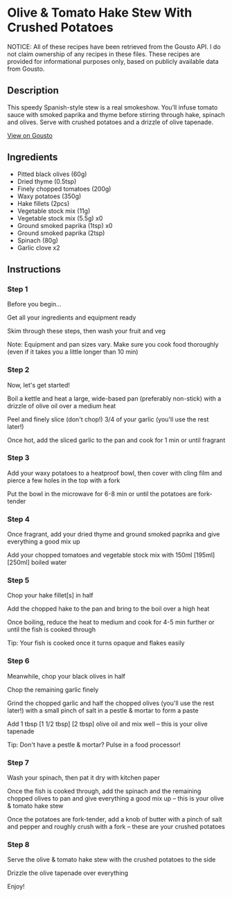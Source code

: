 # Olive & Tomato Hake Stew With Crushed Potatoes

NOTICE: All of these recipes have been retrieved from the Gousto API. I do not claim ownership of any recipes in these files. These recipes are provided for informational purposes only, based on publicly available data from Gousto.

## Description

This speedy Spanish-style stew is a real smokeshow. You’ll infuse tomato sauce with smoked paprika and thyme before stirring through hake, spinach and olives. Serve with crushed potatoes and a drizzle of olive tapenade.

[View on Gousto](https://www.gousto.co.uk/recipes/cookbook/olive-tomato-hake-stew-with-crushed-potatoes)

## Ingredients

- Pitted black olives (60g)
- Dried thyme (0.5tsp)
- Finely chopped tomatoes (200g)
- Waxy potatoes (350g)
- Hake fillets (2pcs)
- Vegetable stock mix (11g)
- Vegetable stock mix (5.5g) x0
- Ground smoked paprika (1tsp) x0
- Ground smoked paprika (2tsp)
- Spinach (80g)
- Garlic clove x2

## Instructions


### Step 1

Before you begin...

Get all your ingredients and equipment ready

Skim through these steps, then wash your fruit and veg

Note: Equipment and pan sizes vary. Make sure you cook food thoroughly (even if it takes you a little longer than 10 min)


### Step 2

Now, let's get started!

Boil a kettle and heat a large, wide-based pan (preferably non-stick) with a drizzle of olive oil over a medium heat

Peel and finely slice (don't chop!) 3/4 of your garlic (you'll use the rest later!)

Once hot, add the sliced garlic to the pan and cook for 1 min or until fragrant


### Step 3

Add your waxy potatoes to a heatproof bowl, then cover with cling film and pierce a few holes in the top with a fork

Put the bowl in the microwave for 6-8 min or until the potatoes are fork-tender


### Step 4

Once fragrant, add your dried thyme and ground smoked paprika and give everything a good mix up

Add your chopped tomatoes and vegetable stock mix with 150ml <span class="text-purple">[195ml]</span> <span class="text-danger">[250ml] </span>boiled water


### Step 5

Chop your hake fillet[s] in half

Add the chopped hake to the pan and bring to the boil over a high heat

Once boiling, reduce the heat to medium and cook for 4-5 min further or until the fish is cooked through

Tip: Your fish is cooked once it turns opaque and flakes easily


### Step 6

Meanwhile, chop your black olives in half

Chop the remaining garlic finely

Grind the chopped garlic and half the chopped olives (you'll use the rest later!) with a small pinch of salt in a pestle & mortar to form a paste

Add 1 tbsp <span class="text-purple">[1 1/2 tbsp]</span> <span class="text-danger">[2 tbsp]</span> olive oil and mix well – this is your olive tapenade

Tip: Don't have a pestle & mortar? Pulse in a food processor!


### Step 7

Wash your spinach, then pat it dry with kitchen paper

Once the fish is cooked through, add the spinach and the remaining chopped olives to pan and give everything a good mix up – this is your olive & tomato hake stew

Once the potatoes are fork-tender, add a knob of butter with a pinch of salt and pepper and roughly crush with a fork – these are your crushed potatoes

### Step 8

Serve the olive & tomato hake stew with the crushed potatoes to the side

Drizzle the olive tapenade over everything

Enjoy!

